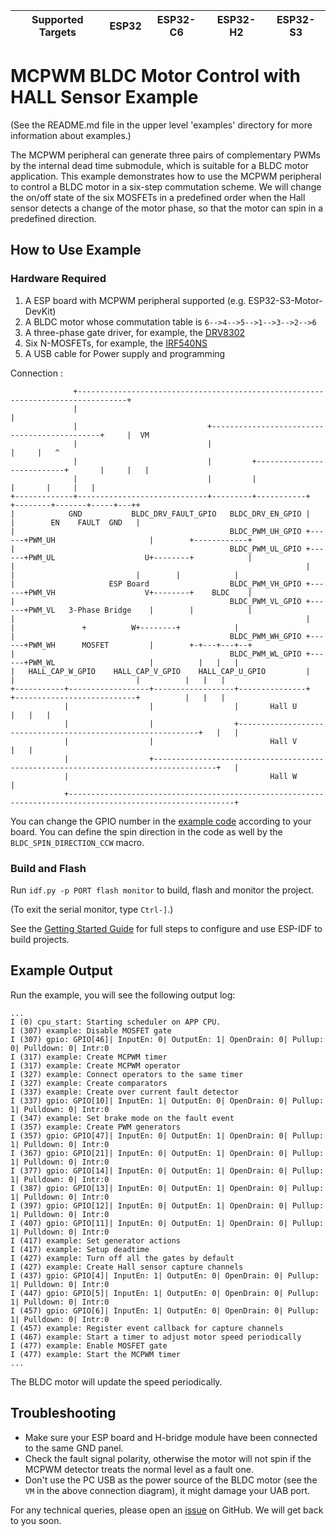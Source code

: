 | Supported Targets | ESP32 | ESP32-C6 | ESP32-H2 | ESP32-S3 |
| ----------------- | ----- | -------- | -------- | -------- |

# MCPWM BLDC Motor Control with HALL Sensor Example

(See the README.md file in the upper level 'examples' directory for more information about examples.)

The MCPWM peripheral can generate three pairs of complementary PWMs by the internal dead time submodule, which is suitable for a BLDC motor application. This example demonstrates how to use the MCPWM peripheral to control a BLDC motor in a six-step commutation scheme.
We will change the on/off state of the six MOSFETs in a predefined order when the Hall sensor detects a change of the motor phase, so that the motor can spin in a predefined direction.

## How to Use Example

### Hardware Required

1. A ESP board with MCPWM peripheral supported (e.g. ESP32-S3-Motor-DevKit)
2. A BLDC motor whose commutation table is `6-->4-->5-->1-->3-->2-->6`
3. A three-phase gate driver, for example, the [DRV8302](https://www.ti.com.cn/product/zh-cn/DRV8302)
4. Six N-MOSFETs, for example, the [IRF540NS](https://www.infineon.com/cms/en/product/power/mosfet/12v-300v-n-channel-power-mosfet/irf540ns/)
5. A USB cable for Power supply and programming

Connection :

```
              +---------------------------------------------------------------------------------+
              |                                                                                 |
              |                             +---------------------------------------------+     |  VM
              |                             |                                             |     |   ^
              |                             |         +---------------------------+       |     |   |
              |                             |         |                           |       |     |   |
+-------------+-----------------------------+---------+-----------+      +--------+-------+-----+---++
|            GND           BLDC_DRV_FAULT_GPIO   BLDC_DRV_EN_GPIO |      |        EN    FAULT  GND   |
|                                                BLDC_PWM_UH_GPIO +------+PWM_UH                     |        +------------+
|                                                BLDC_PWM_UL_GPIO +------+PWM_UL                    U+--------+            |
|                                                                 |      |                           |        |            |
|                     ESP Board                  BLDC_PWM_VH_GPIO +------+PWM_VH                    V+--------+    BLDC    |
|                                                BLDC_PWM_VL_GPIO +------+PWM_VL   3-Phase Bridge    |        |            |
|                                                                 |      |               +          W+--------+            |
|                                                BLDC_PWM_WH_GPIO +------+PWM_WH      MOSFET         |        +-+---+---+--+
|                                                BLDC_PWM_WL_GPIO +------+PWM_WL                     |          |   |   |
|   HALL_CAP_W_GPIO    HALL_CAP_V_GPIO    HALL_CAP_U_GPIO         |      |                           |          |   |   |
+-----------+------------------+------------------+---------------+      +---------------------------+          |   |   |
            |                  |                  |       Hall U                                                |   |   |
            |                  |                  +-------------------------------------------------------------+   |   |
            |                  |                          Hall V                                                    |   |
            |                  +------------------------------------------------------------------------------------+   |
            |                                             Hall W                                                        |
            +-----------------------------------------------------------------------------------------------------------+
```

You can change the GPIO number in the [example code](main/mcpwm_bldc_hall_control_example_main.c) according to your board. You can define the spin direction in the code as well by the `BLDC_SPIN_DIRECTION_CCW` macro.

### Build and Flash

Run `idf.py -p PORT flash monitor` to build, flash and monitor the project.

(To exit the serial monitor, type ``Ctrl-]``.)

See the [Getting Started Guide](https://docs.espressif.com/projects/esp-idf/en/latest/get-started/index.html) for full steps to configure and use ESP-IDF to build projects.


## Example Output

Run the example, you will see the following output log:

```
...
I (0) cpu_start: Starting scheduler on APP CPU.
I (307) example: Disable MOSFET gate
I (307) gpio: GPIO[46]| InputEn: 0| OutputEn: 1| OpenDrain: 0| Pullup: 0| Pulldown: 0| Intr:0
I (317) example: Create MCPWM timer
I (317) example: Create MCPWM operator
I (327) example: Connect operators to the same timer
I (327) example: Create comparators
I (337) example: Create over current fault detector
I (337) gpio: GPIO[10]| InputEn: 1| OutputEn: 0| OpenDrain: 0| Pullup: 1| Pulldown: 0| Intr:0
I (347) example: Set brake mode on the fault event
I (357) example: Create PWM generators
I (357) gpio: GPIO[47]| InputEn: 0| OutputEn: 1| OpenDrain: 0| Pullup: 1| Pulldown: 0| Intr:0
I (367) gpio: GPIO[21]| InputEn: 0| OutputEn: 1| OpenDrain: 0| Pullup: 1| Pulldown: 0| Intr:0
I (377) gpio: GPIO[14]| InputEn: 0| OutputEn: 1| OpenDrain: 0| Pullup: 1| Pulldown: 0| Intr:0
I (387) gpio: GPIO[13]| InputEn: 0| OutputEn: 1| OpenDrain: 0| Pullup: 1| Pulldown: 0| Intr:0
I (397) gpio: GPIO[12]| InputEn: 0| OutputEn: 1| OpenDrain: 0| Pullup: 1| Pulldown: 0| Intr:0
I (407) gpio: GPIO[11]| InputEn: 0| OutputEn: 1| OpenDrain: 0| Pullup: 1| Pulldown: 0| Intr:0
I (417) example: Set generator actions
I (417) example: Setup deadtime
I (427) example: Turn off all the gates by default
I (427) example: Create Hall sensor capture channels
I (437) gpio: GPIO[4]| InputEn: 1| OutputEn: 0| OpenDrain: 0| Pullup: 1| Pulldown: 0| Intr:0
I (447) gpio: GPIO[5]| InputEn: 1| OutputEn: 0| OpenDrain: 0| Pullup: 1| Pulldown: 0| Intr:0
I (457) gpio: GPIO[6]| InputEn: 1| OutputEn: 0| OpenDrain: 0| Pullup: 1| Pulldown: 0| Intr:0
I (457) example: Register event callback for capture channels
I (467) example: Start a timer to adjust motor speed periodically
I (477) example: Enable MOSFET gate
I (477) example: Start the MCPWM timer
...
```

The BLDC motor will update the speed periodically.

## Troubleshooting

* Make sure your ESP board and H-bridge module have been connected to the same GND panel.
* Check the fault signal polarity, otherwise the motor will not spin if the MCPWM detector treats the normal level as a fault one.
* Don't use the PC USB as the power source of the BLDC motor (see the `VM` in the above connection diagram), it might damage your UAB port.

For any technical queries, please open an [issue](https://github.com/espressif/esp-idf/issues) on GitHub. We will get back to you soon.
